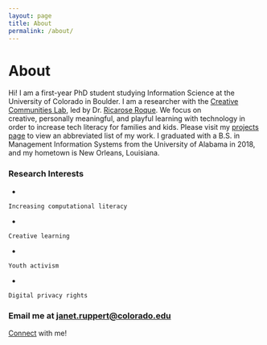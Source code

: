 ```yaml
---
layout: page
title: About
permalink: /about/
---
```

# About

Hi! I am a first-year PhD student studying Information Science at the University of Colorado in Boulder. I am a&nbsp;researcher&nbsp;with the&nbsp;[Creative Communities Lab](https://www.creativecommunities.group/), led by Dr.&nbsp;[Ricarose Roque](http://ricarose.com/). We&nbsp;focus on creative,&nbsp;personally meaningful, and playful&nbsp;learning with technology in order to increase&nbsp;tech literacy for families and kids. Please visit my&nbsp;[projects page](https://jtruppert.github.io/blog/projects)&nbsp;to view an abbreviated&nbsp;list of my&nbsp;work.&nbsp;I graduated with a B.S. in Management Information Systems from the University of Alabama in 2018, and my&nbsp;hometown is New Orleans, Louisiana.

### Research Interests&nbsp;

*   
    
    Increasing computational literacy
    
    
*   
    
    Creative learning
    
    
*   
    
    Youth activism
    
    
*   
    
    Digital privacy rights
    
    

### Email me at&nbsp;[janet.ruppert@colorado.edu](mailto:janet.ruppert@colorado.edu)

[Connect](https://jtruppert.github.io/blog/contact)&nbsp;with me!